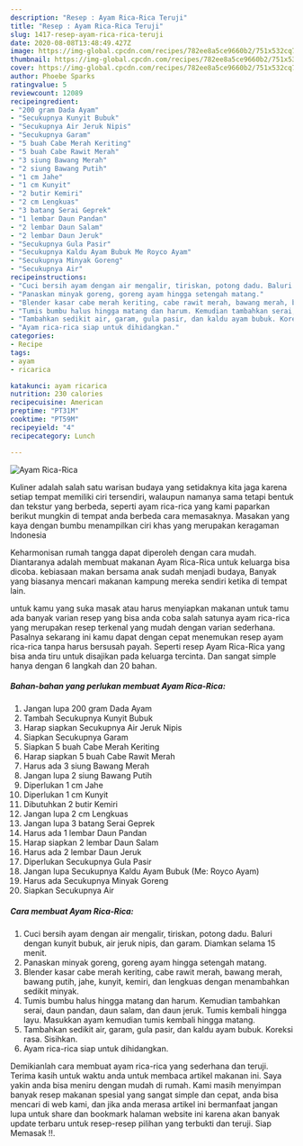 ```yaml
---
description: "Resep : Ayam Rica-Rica Teruji"
title: "Resep : Ayam Rica-Rica Teruji"
slug: 1417-resep-ayam-rica-rica-teruji
date: 2020-08-08T13:48:49.427Z
image: https://img-global.cpcdn.com/recipes/782ee8a5ce9660b2/751x532cq70/ayam-rica-rica-foto-resep-utama.jpg
thumbnail: https://img-global.cpcdn.com/recipes/782ee8a5ce9660b2/751x532cq70/ayam-rica-rica-foto-resep-utama.jpg
cover: https://img-global.cpcdn.com/recipes/782ee8a5ce9660b2/751x532cq70/ayam-rica-rica-foto-resep-utama.jpg
author: Phoebe Sparks
ratingvalue: 5
reviewcount: 12089
recipeingredient:
- "200 gram Dada Ayam"
- "Secukupnya Kunyit Bubuk"
- "Secukupnya Air Jeruk Nipis"
- "Secukupnya Garam"
- "5 buah Cabe Merah Keriting"
- "5 buah Cabe Rawit Merah"
- "3 siung Bawang Merah"
- "2 siung Bawang Putih"
- "1 cm Jahe"
- "1 cm Kunyit"
- "2 butir Kemiri"
- "2 cm Lengkuas"
- "3 batang Serai Geprek"
- "1 lembar Daun Pandan"
- "2 lembar Daun Salam"
- "2 lembar Daun Jeruk"
- "Secukupnya Gula Pasir"
- "Secukupnya Kaldu Ayam Bubuk Me Royco Ayam"
- "Secukupnya Minyak Goreng"
- "Secukupnya Air"
recipeinstructions:
- "Cuci bersih ayam dengan air mengalir, tiriskan, potong dadu. Baluri dengan kunyit bubuk, air jeruk nipis, dan garam. Diamkan selama 15 menit."
- "Panaskan minyak goreng, goreng ayam hingga setengah matang."
- "Blender kasar cabe merah keriting, cabe rawit merah, bawang merah, bawang putih, jahe, kunyit, kemiri, dan lengkuas dengan menambahkan sedikit minyak."
- "Tumis bumbu halus hingga matang dan harum. Kemudian tambahkan serai, daun pandan, daun salam, dan daun jeruk. Tumis kembali hingga layu. Masukkan ayam kemudian tumis kembali hingga matang."
- "Tambahkan sedikit air, garam, gula pasir, dan kaldu ayam bubuk. Koreksi rasa. Sisihkan."
- "Ayam rica-rica siap untuk dihidangkan."
categories:
- Recipe
tags:
- ayam
- ricarica

katakunci: ayam ricarica 
nutrition: 230 calories
recipecuisine: American
preptime: "PT31M"
cooktime: "PT59M"
recipeyield: "4"
recipecategory: Lunch

---
```



![Ayam Rica-Rica](https://img-global.cpcdn.com/recipes/782ee8a5ce9660b2/751x532cq70/ayam-rica-rica-foto-resep-utama.jpg)

Kuliner adalah salah satu warisan budaya yang setidaknya kita jaga karena setiap tempat memiliki ciri tersendiri, walaupun namanya sama tetapi bentuk dan tekstur yang berbeda, seperti ayam rica-rica yang kami paparkan berikut mungkin di tempat anda berbeda cara memasaknya. Masakan yang kaya dengan bumbu menampilkan ciri khas yang merupakan keragaman Indonesia

Keharmonisan rumah tangga dapat diperoleh dengan cara mudah. Diantaranya adalah membuat makanan Ayam Rica-Rica untuk keluarga bisa dicoba. kebiasaan makan bersama anak sudah menjadi budaya, Banyak yang biasanya mencari makanan kampung mereka sendiri ketika di tempat lain.



untuk kamu yang suka masak atau harus menyiapkan makanan untuk tamu ada banyak varian resep yang bisa anda coba salah satunya ayam rica-rica yang merupakan resep terkenal yang mudah dengan varian sederhana. Pasalnya sekarang ini kamu dapat dengan cepat menemukan resep ayam rica-rica tanpa harus bersusah payah.
Seperti resep Ayam Rica-Rica yang bisa anda tiru untuk disajikan pada keluarga tercinta. Dan sangat simple hanya dengan 6 langkah dan 20 bahan.


<!--inarticleads1-->

##### Bahan-bahan yang perlukan membuat Ayam Rica-Rica:

1. Jangan lupa 200 gram Dada Ayam
1. Tambah Secukupnya Kunyit Bubuk
1. Harap siapkan Secukupnya Air Jeruk Nipis
1. Siapkan Secukupnya Garam
1. Siapkan 5 buah Cabe Merah Keriting
1. Harap siapkan 5 buah Cabe Rawit Merah
1. Harus ada 3 siung Bawang Merah
1. Jangan lupa 2 siung Bawang Putih
1. Diperlukan 1 cm Jahe
1. Diperlukan 1 cm Kunyit
1. Dibutuhkan 2 butir Kemiri
1. Jangan lupa 2 cm Lengkuas
1. Jangan lupa 3 batang Serai Geprek
1. Harus ada 1 lembar Daun Pandan
1. Harap siapkan 2 lembar Daun Salam
1. Harus ada 2 lembar Daun Jeruk
1. Diperlukan Secukupnya Gula Pasir
1. Jangan lupa Secukupnya Kaldu Ayam Bubuk (Me: Royco Ayam)
1. Harus ada Secukupnya Minyak Goreng
1. Siapkan Secukupnya Air




<!--inarticleads2-->

##### Cara membuat  Ayam Rica-Rica:

1. Cuci bersih ayam dengan air mengalir, tiriskan, potong dadu. Baluri dengan kunyit bubuk, air jeruk nipis, dan garam. Diamkan selama 15 menit.
1. Panaskan minyak goreng, goreng ayam hingga setengah matang.
1. Blender kasar cabe merah keriting, cabe rawit merah, bawang merah, bawang putih, jahe, kunyit, kemiri, dan lengkuas dengan menambahkan sedikit minyak.
1. Tumis bumbu halus hingga matang dan harum. Kemudian tambahkan serai, daun pandan, daun salam, dan daun jeruk. Tumis kembali hingga layu. Masukkan ayam kemudian tumis kembali hingga matang.
1. Tambahkan sedikit air, garam, gula pasir, dan kaldu ayam bubuk. Koreksi rasa. Sisihkan.
1. Ayam rica-rica siap untuk dihidangkan.




Demikianlah cara membuat ayam rica-rica yang sederhana dan teruji. Terima kasih untuk waktu anda untuk membaca artikel makanan ini. Saya yakin anda bisa meniru dengan mudah di rumah. Kami masih menyimpan banyak resep makanan spesial yang sangat simple dan cepat, anda bisa mencari di web kami, dan jika anda merasa artikel ini bermanfaat jangan lupa untuk share dan bookmark halaman website ini karena akan banyak update terbaru untuk resep-resep pilihan yang terbukti dan teruji. Siap Memasak !!. 
